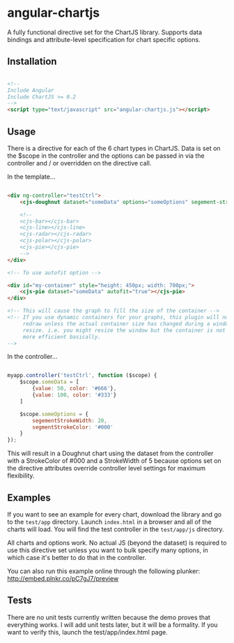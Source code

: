 # angular-chartjs

A fully functional directive set for the ChartJS library. Supports data bindings and attribute-level specification for chart specific options.

## Installation

```html

<!-- 
Include Angular
Include ChartJS >= 0.2
-->
<script type="text/javascript" src="angular-chartjs.js"></script>
```

## Usage

There is a directive for each of the 6 chart types in ChartJS. Data is set on the $scope in the controller and the options can be passed in via the controller and / or overridden on the directive call.

In the template...

```html

<div ng-controller="testCtrl">
	<cjs-doughnut dataset="someData" options="someOptions" segement-stroke-width="5"></cjs-doughnut>

	<!--
	<cjs-bar></cjs-bar>
	<cjs-line></cjs-line>
	<cjs-radar></cjs-radar>
	<cjs-polar></cjs-polar>
	<cjs-pie></cjs-pie>
	-->
</div>

<!-- To use autofit option -->

<div id="my-container" style="height: 450px; width: 700px;">
	<cjs-pie dataset="someData" autofit="true"></cjs-pie>
</div>

<!-- This will cause the graph to fill the size of the container -->
<!-- If you use dynamic containers for your graphs, this plugin will not
	 redraw unless the actual container size has changed during a window
	 resize. i.e. you might resize the window but the container is not impacted.
	 more efficient basically.
-->

```

In the controller...

```javascript

myapp.controller('testCtrl', function ($scope) {
	$scope.someData = [
		{value: 50, color: '#666'},
		{value: 100, color: '#333'}
	]

	$scope.someOptions = {
		segementStrokeWidth: 20,
		segmentStrokeColor: '#000'
	}
});
```

This will result in a Doughnut chart using the dataset from the controller with a StrokeColor of #000 and a StrokeWidth of 5 because options set on the directive attributes override controller level settings for maximum flexibility.

## Examples

If you want to see an example for every chart, download the library and go to the ```test/app``` directory. Launch ```index.html``` in a browser and all of the charts will load. You will find the test controller in the ```test/app/js``` directory.

All charts and options work. No actual JS (beyond the dataset) is required to use this directive set unless you want to bulk specify many options, in which case it's better to do that in the controller.

You can also run this example online through the following plunker: http://embed.plnkr.co/pC7gJ7/preview


## Tests

There are no unit tests currently written because the demo proves that everything works. I will add unit tests later, but it will be a formality. If you want to verify this, launch the test/app/index.html page.



